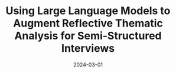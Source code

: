 ---
title: "Using Large Language Models to Augment Reflective Thematic Analysis for Semi-Structured Interviews"
collection: research
type: "Research Presentation"
venue: "University of California’s Leadership Excellence through Advanced Degrees (UCLeads) Symposium"
date: 2024-03-01
dateString: "March 2023"
upcoming: "false"
location: "Berkeley, California"
---